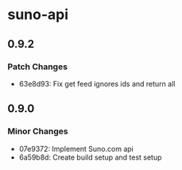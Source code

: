 # suno-api

## 0.9.2

### Patch Changes

- 63e8d93: Fix get feed ignores ids and return all

## 0.9.0

### Minor Changes

- 07e9372: Implement Suno.com api
- 6a59b8d: Create build setup and test setup
